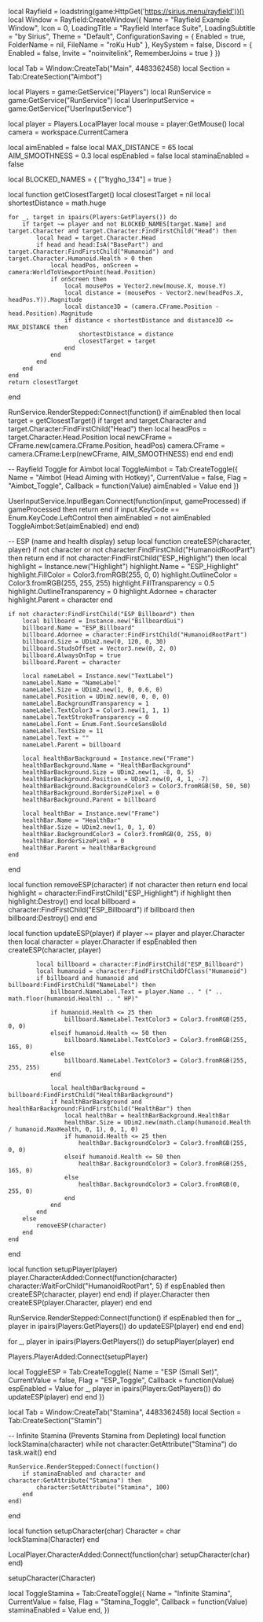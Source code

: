 local Rayfield = loadstring(game:HttpGet('https://sirius.menu/rayfield'))()
local Window = Rayfield:CreateWindow({
    Name = "Rayfield Example Window",
    Icon = 0,
    LoadingTitle = "Rayfield Interface Suite",
    LoadingSubtitle = "by Sirius",
    Theme = "Default",
    ConfigurationSaving = {
        Enabled = true,
        FolderName = nil,
        FileName = "roKu Hub"
    },
    KeySystem = false,
    Discord = {
        Enabled = false,
        Invite = "noinvitelink",
        RememberJoins = true
    }
})

local Tab = Window:CreateTab("Main", 4483362458)
local Section = Tab:CreateSection("Aimbot")

local Players = game:GetService("Players")
local RunService = game:GetService("RunService")
local UserInputService = game:GetService("UserInputService")

local player = Players.LocalPlayer
local mouse = player:GetMouse()
local camera = workspace.CurrentCamera

local aimEnabled = false
local MAX_DISTANCE = 65
local AIM_SMOOTHNESS = 0.3
local espEnabled = false
local staminaEnabled = false

local BLOCKED_NAMES = {
    ["1tygho_134"] = true
}

local function getClosestTarget()
    local closestTarget = nil
    local shortestDistance = math.huge

    for _, target in ipairs(Players:GetPlayers()) do
        if target ~= player and not BLOCKED_NAMES[target.Name] and target.Character and target.Character:FindFirstChild("Head") then
            local head = target.Character.Head
            if head and head:IsA("BasePart") and target.Character:FindFirstChild("Humanoid") and target.Character.Humanoid.Health > 0 then
                local headPos, onScreen = camera:WorldToViewportPoint(head.Position)
                if onScreen then
                    local mousePos = Vector2.new(mouse.X, mouse.Y)
                    local distance = (mousePos - Vector2.new(headPos.X, headPos.Y)).Magnitude
                    local distance3D = (camera.CFrame.Position - head.Position).Magnitude
                    if distance < shortestDistance and distance3D <= MAX_DISTANCE then
                        shortestDistance = distance
                        closestTarget = target
                    end
                end
            end
        end
    end
    return closestTarget
end

RunService.RenderStepped:Connect(function()
    if aimEnabled then
        local target = getClosestTarget()
        if target and target.Character and target.Character:FindFirstChild("Head") then
            local headPos = target.Character.Head.Position
            local newCFrame = CFrame.new(camera.CFrame.Position, headPos)
            camera.CFrame = camera.CFrame:Lerp(newCFrame, AIM_SMOOTHNESS)
        end
    end
end)

-- Rayfield Toggle for Aimbot
local ToggleAimbot = Tab:CreateToggle({
    Name = "Aimbot (Head Aiming with Hotkey)",
    CurrentValue = false,
    Flag = "Aimbot_Toggle",
    Callback = function(Value)
        aimEnabled = Value
    end
})

UserInputService.InputBegan:Connect(function(input, gameProcessed)
    if gameProcessed then return end
    if input.KeyCode == Enum.KeyCode.LeftControl then
        aimEnabled = not aimEnabled
        ToggleAimbot:Set(aimEnabled)
    end
end)

-- ESP (name and health display) setup
local function createESP(character, player)
    if not character or not character:FindFirstChild("HumanoidRootPart") then return end
    if not character:FindFirstChild("ESP_Highlight") then
        local highlight = Instance.new("Highlight")
        highlight.Name = "ESP_Highlight"
        highlight.FillColor = Color3.fromRGB(255, 0, 0)
        highlight.OutlineColor = Color3.fromRGB(255, 255, 255)
        highlight.FillTransparency = 0.5
        highlight.OutlineTransparency = 0
        highlight.Adornee = character
        highlight.Parent = character
    end

    if not character:FindFirstChild("ESP_Billboard") then
        local billboard = Instance.new("BillboardGui")
        billboard.Name = "ESP_Billboard"
        billboard.Adornee = character:FindFirstChild("HumanoidRootPart")
        billboard.Size = UDim2.new(0, 120, 0, 30)
        billboard.StudsOffset = Vector3.new(0, 2, 0)
        billboard.AlwaysOnTop = true
        billboard.Parent = character

        local nameLabel = Instance.new("TextLabel")
        nameLabel.Name = "NameLabel"
        nameLabel.Size = UDim2.new(1, 0, 0.6, 0)
        nameLabel.Position = UDim2.new(0, 0, 0, 0)
        nameLabel.BackgroundTransparency = 1
        nameLabel.TextColor3 = Color3.new(1, 1, 1)
        nameLabel.TextStrokeTransparency = 0
        nameLabel.Font = Enum.Font.SourceSansBold
        nameLabel.TextSize = 11
        nameLabel.Text = ""
        nameLabel.Parent = billboard

        local healthBarBackground = Instance.new("Frame")
        healthBarBackground.Name = "HealthBarBackground"
        healthBarBackground.Size = UDim2.new(1, -8, 0, 5)
        healthBarBackground.Position = UDim2.new(0, 4, 1, -7)
        healthBarBackground.BackgroundColor3 = Color3.fromRGB(50, 50, 50)
        healthBarBackground.BorderSizePixel = 0
        healthBarBackground.Parent = billboard

        local healthBar = Instance.new("Frame")
        healthBar.Name = "HealthBar"
        healthBar.Size = UDim2.new(1, 0, 1, 0)
        healthBar.BackgroundColor3 = Color3.fromRGB(0, 255, 0)
        healthBar.BorderSizePixel = 0
        healthBar.Parent = healthBarBackground
    end
end

local function removeESP(character)
    if not character then return end
    local highlight = character:FindFirstChild("ESP_Highlight")
    if highlight then
        highlight:Destroy()
    end
    local billboard = character:FindFirstChild("ESP_Billboard")
    if billboard then
        billboard:Destroy()
    end
end

local function updateESP(player)
    if player ~= player and player.Character then
        local character = player.Character
        if espEnabled then
            createESP(character, player)

            local billboard = character:FindFirstChild("ESP_Billboard")
            local humanoid = character:FindFirstChildOfClass("Humanoid")
            if billboard and humanoid and billboard:FindFirstChild("NameLabel") then
                billboard.NameLabel.Text = player.Name .. " (" .. math.floor(humanoid.Health) .. " HP)"

                if humanoid.Health <= 25 then
                    billboard.NameLabel.TextColor3 = Color3.fromRGB(255, 0, 0)
                elseif humanoid.Health <= 50 then
                    billboard.NameLabel.TextColor3 = Color3.fromRGB(255, 165, 0)
                else
                    billboard.NameLabel.TextColor3 = Color3.fromRGB(255, 255, 255)
                end

                local healthBarBackground = billboard:FindFirstChild("HealthBarBackground")
                if healthBarBackground and healthBarBackground:FindFirstChild("HealthBar") then
                    local healthBar = healthBarBackground.HealthBar
                    healthBar.Size = UDim2.new(math.clamp(humanoid.Health / humanoid.MaxHealth, 0, 1), 0, 1, 0)
                    if humanoid.Health <= 25 then
                        healthBar.BackgroundColor3 = Color3.fromRGB(255, 0, 0)
                    elseif humanoid.Health <= 50 then
                        healthBar.BackgroundColor3 = Color3.fromRGB(255, 165, 0)
                    else
                        healthBar.BackgroundColor3 = Color3.fromRGB(0, 255, 0)
                    end
                end
            end
        else
            removeESP(character)
        end
    end
end

local function setupPlayer(player)
    player.CharacterAdded:Connect(function(character)
        character:WaitForChild("HumanoidRootPart", 5)
        if espEnabled then
            createESP(character, player)
        end
    end)
    if player.Character then
        createESP(player.Character, player)
    end
end

RunService.RenderStepped:Connect(function()
    if espEnabled then
        for _, player in ipairs(Players:GetPlayers()) do
            updateESP(player)
        end
    end
end)

for _, player in ipairs(Players:GetPlayers()) do
    setupPlayer(player)
end

Players.PlayerAdded:Connect(setupPlayer)

local ToggleESP = Tab:CreateToggle({
    Name = "ESP (Small Set)",
    CurrentValue = false,
    Flag = "ESP_Toggle",
    Callback = function(Value)
        espEnabled = Value
        for _, player in ipairs(Players:GetPlayers()) do
            updateESP(player)
        end
    end
})

local Tab = Window:CreateTab("Stamina", 4483362458)
local Section = Tab:CreateSection("Stamin")

-- Infinite Stamina (Prevents Stamina from Depleting)
local function lockStamina(character)
    while not character:GetAttribute("Stamina") do
        task.wait()
    end

    RunService.RenderStepped:Connect(function()
        if staminaEnabled and character and character:GetAttribute("Stamina") then
            character:SetAttribute("Stamina", 100)
        end
    end)
end

local function setupCharacter(char)
    Character = char
    lockStamina(Character)
end

LocalPlayer.CharacterAdded:Connect(function(char)
    setupCharacter(char)
end)

setupCharacter(Character)

local ToggleStamina = Tab:CreateToggle({
    Name = "Infinite Stamina",
    CurrentValue = false,
    Flag = "Stamina_Toggle",
    Callback = function(Value)
        staminaEnabled = Value
    end,
})
